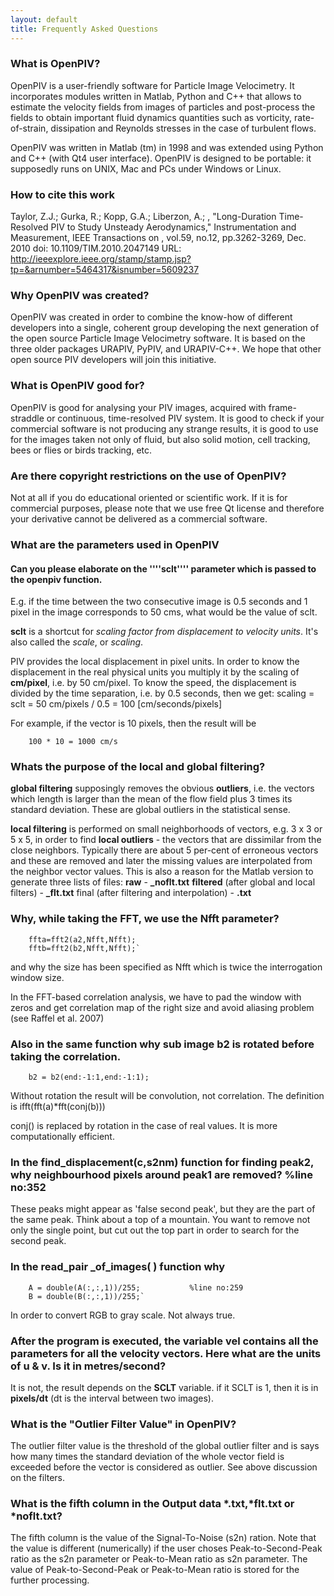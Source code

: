 ```yaml
---
layout: default
title: Frequently Asked Questions
---
```


### What is OpenPIV?

OpenPIV is a user-friendly software for Particle Image Velocimetry. It incorporates modules written in Matlab, Python and C++ that allows to estimate the velocity fields from images of particles and post-process the fields to obtain important fluid dynamics quantities such as vorticity, rate-of-strain, dissipation and Reynolds stresses in the case of turbulent flows.


OpenPIV was written in Matlab (tm) in 1998 and was extended using Python and C++ (with Qt4 user interface). OpenPIV is designed to be portable: it supposedly runs on UNIX, Mac and  PCs under Windows or Linux. 


### How to cite this work 

Taylor, Z.J.; Gurka, R.; Kopp, G.A.; Liberzon, A.; , "Long-Duration Time-Resolved PIV to Study Unsteady Aerodynamics," Instrumentation and Measurement, IEEE Transactions on , vol.59, no.12, pp.3262-3269, Dec. 2010
doi: 10.1109/TIM.2010.2047149
URL: http://ieeexplore.ieee.org/stamp/stamp.jsp?tp=&arnumber=5464317&isnumber=5609237

 
### Why OpenPIV was created? 

OpenPIV was created in order to combine the know-how of different developers into a single, coherent group developing the next generation of the open source Particle Image Velocimetry software. It is based on the three older packages URAPIV, PyPIV, and URAPIV-C++. We hope that other open source PIV developers will join this initiative.

 
### What is OpenPIV good for? 
OpenPIV is good for analysing your PIV images, acquired with frame-straddle or continuous, time-resolved PIV system. It is good to check if your commercial software is not producing any strange results, it is good to use for the images taken not only of fluid, but also solid motion, cell tracking, bees or flies or birds tracking, etc.

 
### Are there copyright restrictions on the use of OpenPIV? 
Not at all if you do educational oriented or scientific work. If it is for commercial purposes, please note that we use free Qt license and therefore your derivative cannot be delivered as a commercial software. 


### What are the parameters used in OpenPIV 


#### Can you please elaborate on the ''''sclt'''' parameter which is passed to the openpiv function.
E.g. if the time between the two consecutive image is 0.5 seconds and 1 pixel in the image corresponds to 50 cms, what would be the value of sclt.

**sclt** is a shortcut for _scaling factor from displacement to velocity units_. It's also called the _scale_, or _scaling_.

PIV provides the local displacement in pixel units. In order to know the displacement in the real physical units you multiply it by the scaling of **cm/pixel**, i.e. by 50 cm/pixel. To know the speed, the displacement is divided by the time separation, i.e. by 0.5 seconds, then we get: 
	scaling = sclt = 50 cm/pixels / 0.5 = 100 [cm/seconds/pixels]

For example, if the vector is 10 pixels, then the result will be

		100 * 10 = 1000 cm/s

### Whats the purpose of the local and global filtering?

**global filtering** supposingly removes the obvious **outliers**, i.e. the vectors which length is larger than the mean of the flow field plus 3 times its standard deviation. These are global outliers in the statistical sense.

**local filtering** is performed on small neighborhoods of vectors, e.g. 3 x 3 or 5 x 5, in order to find **local outliers** - the vectors that are dissimilar from the close neighbors. Typically there are about 5 per-cent of erroneous vectors and these are removed and later the missing values are interpolated from the neighbor vector values. This is also a reason for the Matlab version to generate three lists of files:
**raw** - **_noflt.txt**
**filtered** (after global and local filters) - **_flt.txt**
final (after filtering and interpolation) - **.txt**

### Why, while taking the FFT, we use the Nfft parameter? 

		ffta=fft2(a2,Nfft,Nfft);
		fftb=fft2(b2,Nfft,Nfft);`

and why the size has been specified as Nfft which is twice the interrogation window size.

In the FFT-based correlation analysis, we have to pad the window with zeros and get correlation map of the right size and avoid aliasing problem (see Raffel et al. 2007)

### Also in the same function why sub image **b2** is rotated before taking the correlation.
		b2 = b2(end:-1:1,end:-1:1);

Without rotation the result will be convolution, not correlation. The definition is 
		ifft(fft(a)*fft(conj(b))) 

conj() is replaced by rotation in the case of real values. It is more computationally efficient.


### In the find_displacement(c,s2nm) function for finding peak2, why neighbourhood pixels around peak1 are removed?   		%line no:352

These peaks might appear as 'false second peak', but they are the part 
of the same peak. Think about a top of a mountain. You want to remove
not only the single point, but cut out the top part in order to search 
for the second peak.

### In the read_pair _of_images( ) function why
		A = double(A(:,:,1))/255;           %line no:259
		B = double(B(:,:,1))/255;`

In order to convert RGB to gray scale. Not always true. 

### After the program is executed, the variable vel contains all the parameters for all the velocity vectors. Here what are the units of u & v. Is it in metres/second?

It is not, the result depends on the **SCLT** variable. if it SCLT is 1, then it is in **pixels/dt** (dt is the interval between two images).


### What is the "Outlier Filter Value" in OpenPIV?

The outlier filter value is the threshold of the global outlier filter and is says how many times the standard deviation of the whole vector field is exceeded before the vector is considered as outlier. See above discussion on the filters. 



### What is the fifth column in the Output data *.txt,*flt.txt or *noflt.txt?

The fifth column is the value of the Signal-To-Noise (s2n) ration. Note that the value is different (numerically) if the user choses Peak-to-Second-Peak ratio as the s2n parameter or Peak-to-Mean ratio as s2n parameter. The value of Peak-to-Second-Peak or Peak-to-Mean ratio is stored for the further processing. 
